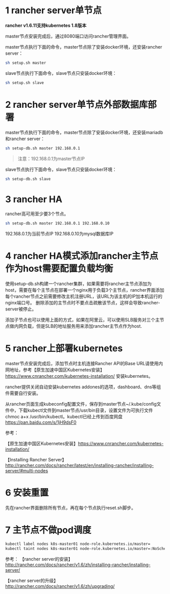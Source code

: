 # 1 rancher server单节点 

**rancher v1.6.11支持kubernetes 1.8版本**

master节点安装完成后，通过8080端口访问rancher管理界面。

master节点执行下面的命令，master节点除了安装docker环境，还安装rancher server：
```bash
sh setup.sh master
```

slave节点执行下面命令，slave节点只安装docker环境：
```bash
sh setup.sh slave
```

# 2 rancher server单节点外部数据库部署

master节点执行下面的命令，master节点除了安装docker环境，还安装mariadb和rancher server：
```bash
sh setup-db.sh master 192.168.0.1
```
> 注意：192.168.0.1为master节点IP

slave节点执行下面命令，slave节点只安装docker环境：
```bash
sh setup-db.sh slave
```

# 3 rancher HA
rancher高可用至少要3个节点。
```bash
sh setup-db.sh master 192.168.0.1 192.168.0.10
```
192.168.0.1为当前节点IP
192.168.0.10为mysql数据库IP

# 4 rancher HA模式添加rancher主节点作为host需要配置负载均衡
使用setup-db.sh构建一个rancher集群，如果需要将rancher主节点添加为host，需要在每个主节点在部署一个nginx用于负载3个主节点，rancher界面添加每个rancher节点之前需要修改主机注册URL，该URL为该主机的IP加本机运行的nginx端口号。
删除添加的主节点时不要点击疏散该节点，这样会导致rancher-server被停止。

添加子节点也可以使用上面的方式，如果在阿里云，可以使用SLB服务对三个主节点做内网负载，但是SLB的地址服务用来添加rancher主节点作为host.
# 5 rancher上部署kubernetes

master节点安装完成后，添加节点时主机连接Rancher API的Base URL请使用内网地址，参考【原生加速中国区Kubernetes安装】https://www.cnrancher.com/kubernetes-installation/ 安装kubernetes。

rancher提供关闭自动安装kubernetes addones的选项，dashboard、dns等组件需要自行安装。

从rancher页面生成kubeconfig配置文件，保存到master节点~/.kube/config文件中，下载kubectl文件到master节点/usr/bin目录，设置文件为可执行文件 chmoc a+x /usr/bin/kubectl。kubectl已经上传到百度网盘 https://pan.baidu.com/s/1jH9dsF0 

参考：

【原生加速中国区Kubernetes安装】https://www.cnrancher.com/kubernetes-installation/

【Installing Rancher Server】http://rancher.com/docs/rancher/latest/en/installing-rancher/installing-server/#multi-nodes

# 6 安装重置
先在rancher界面删除所有节点，再在每个节点执行reset.sh脚步。

# 7 主节点不做pod调度
```bash
kubectl label nodes k8s-master01 node-role.kubernetes.io/master=
kubectl taint nodes k8s-master01 node-role.kubernetes.io/master=:NoSchedule
```

参考：
【rancher server的安装】http://rancher.com/docs/rancher/v1.6/zh/installing-rancher/installing-server/

【rancher server的升级】http://rancher.com/docs/rancher/v1.6/zh/upgrading/
